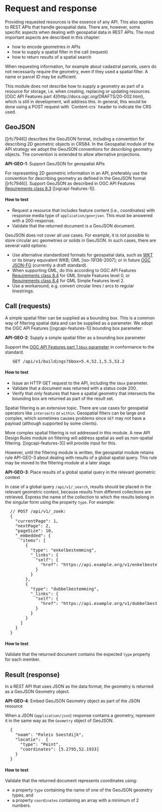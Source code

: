 # Request and response

Providing requested resources is the essence of any API. This also applies to REST APIs that handle geospatial data. There are, however, some specific aspects when dealing with geospatial data in REST APIs. The most important aspects are described in this chapter: 
- how to encode geometries in APIs
- how to supply a spatial filter in the call (request)
- how to return results of a spatial search

When requesting information, for example about cadastral parcels, users do not necessarily require the geometry, even if they used a spatial filter. A name or parcel ID may be sufficient.

<aside class="note">
This module does not describe how to supply a geometry as part of a resource for storage, i.e. when creating, replacing or updating resources. [OGC API Features part 4](http://docs.ogc.org/DRAFTS/20-002.html), which is still in development, will address this. In general, this would be done using a POST request with `Content-crs` header to indicate the CRS used.
</aside>

## GeoJSON

[[rfc7946]] describes the GeoJSON format, including a convention for describing 2D geometric objects in CRS84. In the Geospatial module of the API strategy we adopt the GeoJSON conventions for describing geometry objects. The convention is extended to allow alternative projections.  

<div class="rule" id="api-geo-1">
  <p class="rulelab"><strong>API-GEO-1</strong>: Support GeoJSON for geospatial APIs</p>
  <p>For representing 2D geometric information in an API, preferably use the convention for describing geometry as defined in the GeoJSON format [[rfc7946]]. Support GeoJSON as described in OGC API Features <a href="https://docs.ogc.org/is/17-069r3/17-069r3.html#_requirements_class_geojson">Requirements class 8.3</a> [[ogcapi-features-1]]. </p>
  <h4 class="rulelab">How to test</h4>
  <ul>
    <li>Request a resource that includes feature content (i.e., coordinates) with response media type of <code>application/geo+json</code>. This must be answered with a 200-response.</li>
    <li>Validate that the returned document is a GeoJSON document.</li>  
  </ul>
</div>

<aside class="note">
GeoJSON does not cover all use cases. For example, it is not possible to store circular arc geometries or solids in GeoJSON. In such cases, there are several valid options: 

- Use alternative standardized formats for geospatial data, such as [WKT](https://www.w3.org/TR/sdw-bp/#dfn-well-known-text-(wkt)) or its binary equivalent WKB; GML [iso-19136-2007]; or in future [OGC JSON-FG](https://docs.ogc.org/DRAFTS/21-045.html) (currently a draft standard). 
- When supporting GML, do this according to OGC API Features [Requirements class 8.4](https://docs.ogc.org/is/17-069r3/17-069r3.html#_requirements_class_geography_markup_language_gml_simple_features_profile_level_0) for GML Simple Features level 0, or [Requirements class 8.4](https://docs.ogc.org/is/17-069r3/17-069r3.html#_requirements_class_geography_markup_language_gml_simple_features_profile_level_2) for GML Simple Features level 2. 
- Use a workaround, e.g. convert circular lines / arcs to regular linestrings. 

</aside>

## Call (requests)

A simple spatial filter can be supplied as a bounding box. This is a common way of filtering spatial data and can be supplied as a parameter. We adopt the OGC API Features [[ogcapi-features-1]] bounding box parameter:

<div class="rule" id="api-geo-2">
  <p class="rulelab"><strong>API-GEO-2</strong>: Supply a simple spatial filter as a bounding box parameter</p>
  <p>Support the <a href="https://docs.ogc.org/is/17-069r4/17-069r4.html#_parameter_bbox">OGC API Features part 1 <code>bbox</code> parameter</a> in conformance to the standard.
  <pre>
   GET /api/v1/buildings?bbox=5.4,52.1,5.5,53.2</pre>
  </p>
  <h4 class="rulelab">How to test</h4>
  <ul>
    <li>Issue an HTTP GET request to the API, including the <code>bbox</code> parameter.</li>
    <li>Validate that a document was returned with a status code 200.</li>
    <li>Verify that only features that have a spatial geometry that intersects the bounding box are returned as part of the result set.</li>
  </ul>
</div>

<aside class="note">
Spatial filtering is an extensive topic. There are use cases for geospatial operators like <code>intersects</code> or <code>within</code>. Geospatial filters can be large and complex, which sometimes causes problems since <code>GET</code> may not have a payload (although supported by some clients). 

More complex spatial filtering is not addressed in this module. A new API Design Rules module on filtering will address spatial as well as non-spatial filtering. [[ogcapi-features-3]] will provide input for this.

However, until the filtering module is written, the geospatial module retains rule API-GEO-3 about dealing with results of a global spatial query. This rule may be moved to the filtering module at a later stage.
</aside>

<div class="rule" id="api-geo-3">
  <p class="rulelab"><strong>API-GEO-3</strong>: Place results of a global spatial query in the relevant geometric context</p>
  <p>In case of a global query <code>/api/v1/_search</code>, results should be placed in the relevant geometric context, because results from different collections are retrieved. Express the name of the collection to which the results belong in the singular form using the property <code>type</code>. For example:</p>
  <pre>
  // POST /api/v1/_zoek:
  {
    "currentPage": 1,
    "nextPage": 2,
    "pageSize": 10,
    "_embedded": {
      "items": [
        {
          "type": "enkelbestemming",
          "_links": {
            "self": {
              "href": "https://api.example.org/v1/enkelbestemmingen/1234"
            }
          }
        },
        {
          "type": "dubbelbestemming",
          "_links": {
            "self": {
              "href": "https://api.example.org/v1/dubbelbestemmingen/8765"
            }
          }
        }
      ]
    }
  }</pre>
  <h4 class="rulelab">How to test</h4>
  <p>Validate that the returned document contains the expected <code>type</code> property for each member.</p>
</div>

## Result (response)

In a REST API that uses JSON as the data format, the geometry is returned as a GeoJSON Geometry object.

<div class="rule" id="api-geo-4">
  <p class="rulelab"><strong>API-GEO-4</strong>: Embed GeoJSON Geometry object as part of the JSON resource</p>
  <p>When a JSON (<code>application/json</code>) response contains a geometry, represent it in the same way as the <code>Geometry</code> object of GeoJSON.</p>
  <pre>
  {
    "naam": "Paleis Soestdijk",
    "locatie":  {
      "type": "Point",
      "coordinates": [5.2795,52.1933]
    }
  }</pre>
  <h4 class="rulelab">How to test</h4>
  <p>Validate that the returned document represents coordinates using: </p>
  <ul>
    <li>a property <code>type</code> containing the name of one of the GeoJSON geometry types, and</li>
    <li>a property <code>coordinates</code> containing an array with a minimum of 2 numbers.</li>
  </ul>
</div>